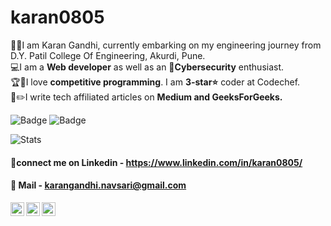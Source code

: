 # karan0805

👨‍🎓I am Karan Gandhi, currently embarking on my engineering journey from D.Y. Patil College Of Engineering, Akurdi, Pune. <br />
💻I am a **Web developer** as well as an 📱**Cybersecurity** enthusiast.<br />
🏆🥇I love **competitive programming**. I am **3-star⭐️** coder at Codechef.<br />
📝✏️I write tech affiliated articles on **Medium and GeeksForGeeks.** <br />


![Badge](https://cp-logo.vercel.app/codechef/mr_coder_0805)
![Badge](https://cp-logo.vercel.app/codeforces/karan0805)

![Stats](https://github-readme-stats.vercel.app/api?username=karan0805&show_icons=true&hide_border=true)
 
#### 🤝connect me on Linkedin - https://www.linkedin.com/in/karan0805/
#### 📩 Mail - karangandhi.navsari@gmail.com


<a href="https://leetcode.com/karan0805/">
  <img align="left" alt="Karan's Leetcode" width="22px" src="https://cdn.jsdelivr.net/npm/simple-icons@v3/icons/leetcode.svg" />
</a>
<a href="https://www.codechef.com/users/mr_coder_0805">
  <img align="left" alt="karan's Codechef" width="22px" src="https://cdn.jsdelivr.net/npm/simple-icons@v3/icons/codechef.svg" />
</a>
<a href="https://codeforces.com/profile/karan0805">
  <img align="left" alt="karan's Codeforces" width="22px" src="https://cdn.jsdelivr.net/npm/simple-icons@v3/icons/codeforces.svg" />
</a>
